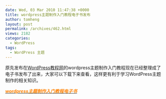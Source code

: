 ```yaml
---
date: Wed, 03 Mar 2010 11:47:38 +0000
title: wordpress主题制作入门教程电子书发布
author: tomheng
layout: post
permalink: /archives/462.html
views: 2182
categories:
  - WordPress
tags:
  - WordPress 主题
---
```

原先发布在<a href="http://www.wpcourse.com" target="_blank">WordPress教程网</a>的wordpress主题制作入门教程现在已经整理成了电子书发布了出来，大家可以下载下来查看，这样更有利于学习WordPress主题制作的相关知识。

***<a href="http://www.wpcourse.com/bbs/read-htm-tid-193.html" target="_blank"><span style="color: #ff8000;">wordpress主题制作入门教程电子书</span></a>***

